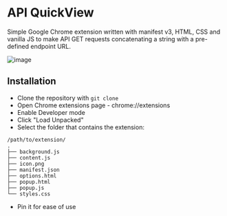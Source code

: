 # API QuickView

Simple Google Chrome extension written with manifest v3, HTML, CSS and vanilla JS to make API GET requests concatenating a string with a pre-defined endpoint URL.

![image](https://github.com/gustavoakira-sw/api-quickcheck/assets/125785377/cc337b13-1248-4529-9aef-a7315733ea94)

## Installation

- Clone the repository with `git clone`
- Open Chrome extensions page - chrome://extensions
- Enable Developer mode
- Click "Load Unpacked"
- Select the folder that contains the extension:
```
/path/to/extension/
.
├── background.js
├── content.js
├── icon.png
├── manifest.json
├── options.html
├── popup.html
├── popup.js
└── styles.css
```
- Pin it for ease of use
